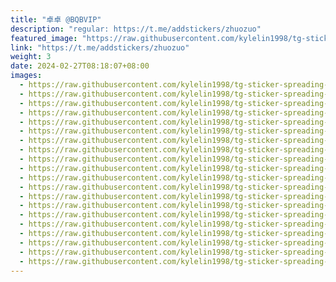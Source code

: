 ```yaml
---
title: "卓卓 @BQBVIP"
description: "regular: https://t.me/addstickers/zhuozuo"
featured_image: "https://raw.githubusercontent.com/kylelin1998/tg-sticker-spreading-worldwide-images/main/img/040a6c92-6f60-4cb3-bcd0-633cf217e2e8.jpg"
link: "https://t.me/addstickers/zhuozuo"
weight: 3
date: 2024-02-27T08:18:07+08:00
images:
  - https://raw.githubusercontent.com/kylelin1998/tg-sticker-spreading-worldwide-images/main/img/040a6c92-6f60-4cb3-bcd0-633cf217e2e8.jpg
  - https://raw.githubusercontent.com/kylelin1998/tg-sticker-spreading-worldwide-images/main/img/2a9f6719-2d6d-446e-8016-999e8214599c.jpg
  - https://raw.githubusercontent.com/kylelin1998/tg-sticker-spreading-worldwide-images/main/img/b904cdb5-bac5-4822-8b83-86d18e72b0df.jpg
  - https://raw.githubusercontent.com/kylelin1998/tg-sticker-spreading-worldwide-images/main/img/7d3f5416-d9a8-4e6f-a4d6-4369192a09fe.jpg
  - https://raw.githubusercontent.com/kylelin1998/tg-sticker-spreading-worldwide-images/main/img/28fde12b-a6a2-4d3f-89b9-850e5677e51b.jpg
  - https://raw.githubusercontent.com/kylelin1998/tg-sticker-spreading-worldwide-images/main/img/7d1f8de5-510e-45bf-b821-36dd6f04e9bf.jpg
  - https://raw.githubusercontent.com/kylelin1998/tg-sticker-spreading-worldwide-images/main/img/b60ffd10-8a50-47f2-a687-7c2980e5f87a.jpg
  - https://raw.githubusercontent.com/kylelin1998/tg-sticker-spreading-worldwide-images/main/img/96bd6056-4e1e-4063-b008-eeccb82529c6.jpg
  - https://raw.githubusercontent.com/kylelin1998/tg-sticker-spreading-worldwide-images/main/img/05900769-6442-415d-91be-9f73e37486f5.jpg
  - https://raw.githubusercontent.com/kylelin1998/tg-sticker-spreading-worldwide-images/main/img/2a51d1db-652a-4871-ac45-abfb6e1762b8.jpg
  - https://raw.githubusercontent.com/kylelin1998/tg-sticker-spreading-worldwide-images/main/img/3fc62a89-6131-43b6-abd6-e5832dbfcb21.jpg
  - https://raw.githubusercontent.com/kylelin1998/tg-sticker-spreading-worldwide-images/main/img/020ac884-49bf-4c7a-93b2-25a2f458d610.jpg
  - https://raw.githubusercontent.com/kylelin1998/tg-sticker-spreading-worldwide-images/main/img/a2e5a0aa-3bb8-4e5c-924a-c3cc0b96b5e6.jpg
  - https://raw.githubusercontent.com/kylelin1998/tg-sticker-spreading-worldwide-images/main/img/b988042d-98cb-46f4-a5d8-40df71c602b3.jpg
  - https://raw.githubusercontent.com/kylelin1998/tg-sticker-spreading-worldwide-images/main/img/42b2b02b-8abc-4af1-b905-f86e9ff6cc06.jpg
  - https://raw.githubusercontent.com/kylelin1998/tg-sticker-spreading-worldwide-images/main/img/99c1623b-1ba6-4781-8eed-a19ee41e6154.jpg
  - https://raw.githubusercontent.com/kylelin1998/tg-sticker-spreading-worldwide-images/main/img/c8c0ed85-9479-444b-8fef-8fb10a30ff70.jpg
  - https://raw.githubusercontent.com/kylelin1998/tg-sticker-spreading-worldwide-images/main/img/60efeedf-0358-4255-b6e1-0ef85f2f3c7b.jpg
  - https://raw.githubusercontent.com/kylelin1998/tg-sticker-spreading-worldwide-images/main/img/28477203-fe9c-43ca-8720-173f17481275.jpg
  - https://raw.githubusercontent.com/kylelin1998/tg-sticker-spreading-worldwide-images/main/img/fda5b217-6c3f-49b1-8a7a-7a1e4caf87ef.jpg
---
```

